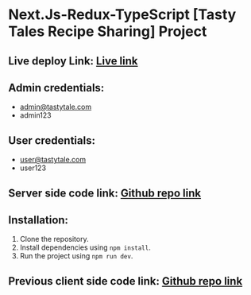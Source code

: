 # Next.Js-Redux-TypeScript [Tasty Tales Recipe Sharing] Project

## Live deploy Link: [Live link](https://tasty-tales-recipe-sharing-client.vercel.app/)

## Admin credentials:  
- admin@tastytale.com
- admin123

## User credentials:  
- user@tastytale.com
- user123

## Server side code link: [Github repo link](https://github.com/devalienbrain/tastytale-recipes-server-updated)

## Installation:

1. Clone the repository.
2. Install dependencies using `npm install`.
3. Run the project using `npm run dev`.

## Previous client side code link: [Github repo link](https://github.com/devalienbrain/tasty-tales-recipe-sharing-client)
